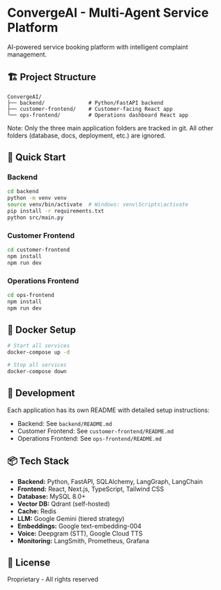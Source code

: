 # ConvergeAI - Multi-Agent Service Platform

AI-powered service booking platform with intelligent complaint management.

## 🏗️ Project Structure

```
ConvergeAI/
├── backend/              # Python/FastAPI backend
├── customer-frontend/    # Customer-facing React app
└── ops-frontend/         # Operations dashboard React app
```

Note: Only the three main application folders are tracked in git. All other folders (database, docs, deployment, etc.) are ignored.

## 🚀 Quick Start

### Backend
```bash
cd backend
python -m venv venv
source venv/bin/activate  # Windows: venv\Scripts\activate
pip install -r requirements.txt
python src/main.py
```

### Customer Frontend
```bash
cd customer-frontend
npm install
npm run dev
```

### Operations Frontend
```bash
cd ops-frontend
npm install
npm run dev
```

## 🐳 Docker Setup

```bash
# Start all services
docker-compose up -d

# Stop all services
docker-compose down
```

## 🔧 Development

Each application has its own README with detailed setup instructions:
- Backend: See `backend/README.md`
- Customer Frontend: See `customer-frontend/README.md`
- Operations Frontend: See `ops-frontend/README.md`

## 📦 Tech Stack

- **Backend:** Python, FastAPI, SQLAlchemy, LangGraph, LangChain
- **Frontend:** React, Next.js, TypeScript, Tailwind CSS
- **Database:** MySQL 8.0+
- **Vector DB:** Qdrant (self-hosted)
- **Cache:** Redis
- **LLM:** Google Gemini (tiered strategy)
- **Embeddings:** Google text-embedding-004
- **Voice:** Deepgram (STT), Google Cloud TTS
- **Monitoring:** LangSmith, Prometheus, Grafana

## 📄 License

Proprietary - All rights reserved
